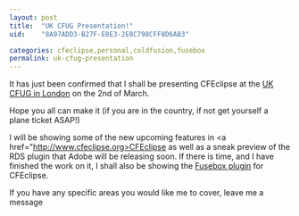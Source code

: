 ```yaml
---
layout: post
title:  "UK CFUG Presentation!"
uid:	"8A97ADD3-B27F-E8E3-2E8C798CFF8D6AB3"

categories: cfeclipse,personal,coldfusion,fusebox
permalink: uk-cfug-presentation
---
```

It has just been confirmed that I shall be presenting CFEclipse at the <a href="http://www.ukcfug.org/index.cfm?objectid=4F39C57C-F1FF-921E-1E8846DB6D44FE3E">UK CFUG in London</a> on the 2nd of March.

Hope you all can make it (if you are in the country, if not get yourself a plane ticket ASAP!) 

I will be showing some of the new upcoming features in <a href="http://www.cfeclipse.org>CFEclipse</a> as well as a sneak preview of the RDS plugin that Adobe will be releasing soon. If there is time, and I have finished the work on it, I shall also be showing the <a href="http://cfopen.org/projects/fusebox3cfe/">Fusebox plugin</a> for CFEclipse.

If you have any specific areas you would like me to cover, leave me a message